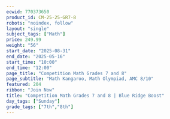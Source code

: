 ```yaml
---
ecwid: 770373650
product_id: CM-25-25-GR7-8
robots: "noindex, follow"
layout: "single"
subject_tags: ["Math"]
price: 249.99
weight: "56"
start_date: "2025-08-31"
end_date: "2025-05-16"
start_time: "10:00"
end_time: "12:00"
page_title: "Competition Math Grades 7 and 8"
page_subtitle: "Math Kangaroo, Math Olympiad, AMC 8/10"
featured: 204
ribbon: "Join Now"
title: "Competition Math Grades 7 and 8 | Blue Ridge Boost"
day_tags: ["Sunday"]
grade_tags: ["7th","8th"]
---
```

